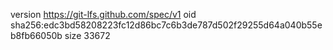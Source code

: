 version https://git-lfs.github.com/spec/v1
oid sha256:edc3bd58208223fc12d86bc7c6b3de787d502f29255d64a040b55eb8fb66050b
size 33672
